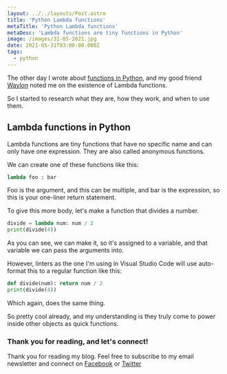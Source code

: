 ```yaml
---
layout: ../../layouts/Post.astro
title: 'Python Lambda functions'
metaTitle: 'Python Lambda functions'
metaDesc: 'Lambda functions are tiny functions in Python'
image: /images/31-05-2021.jpg
date: 2021-05-31T03:00:00.000Z
tags:
  - python
---
```


The other day I wrote about [functions in Python](https://daily-dev-tips.com/posts/writing-functions-in-python/), and my good friend [Waylon](https://dev.to/waylonwalker/comment/1eo4a) noted me on the existence of Lambda functions.

So I started to research what they are, how they work, and when to use them.

## Lambda functions in Python

Lambda functions are tiny functions that have no specific name and can only have one expression.
They are also called anonymous functions.

We can create one of these functions like this:

```python
lambda foo : bar
```

Foo is the argument, and this can be multiple, and bar is the expression, so this is your one-liner return statement.

To give this more body, let's make a function that divides a number.

```python
divide = lambda num: num / 2
print(divide(4))
```

As you can see, we can make it, so it's assigned to a variable, and that variable we can pass the arguments into.

However, linters as the one I'm using in Visual Studio Code will use auto-format this to a regular function like this:

```python
def divide(num): return num / 2
print(divide(4))
```

Which again, does the same thing.

So pretty cool already, and my understanding is they truly come to power inside other objects as quick functions.

### Thank you for reading, and let's connect!

Thank you for reading my blog. Feel free to subscribe to my email newsletter and connect on [Facebook](https://www.facebook.com/DailyDevTipsBlog) or [Twitter](https://twitter.com/DailyDevTips1)
